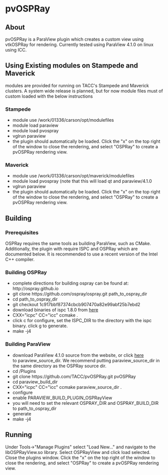 pvOSPRay
======

<h2>About</h2>
pvOSPRay is a ParaView plugin which creates a custom view using vtkOSPRay for rendering. Currently tested using ParaView 4.1.0 on linux using ICC.

<h2>Using Existing modules on Stampede and Maverick</h2>
<p>modules are provided for running on TACC's Stampede and Maverick clusters.  A system wide release is planned, but for now module files must of custom loaded with the below instructions </p>
<h3>Stampede</h3>
<ul>
<li>module use /work/01336/carson/opt/modulefiles</li>
<li>module load paraview</li>
<li>module load pvospray</li>
<li>vglrun paraview</li>
<li>the plugin should automatically be loaded. Click the "x" on the top right of the window to close the rendering, and select "OSPRay" to create a pvOSPRay rendering view.</li>
</ul>
<h3>Maverick</h3>
<ul>
<li>module use /work/01336/carson/opt/maverick/modulefiles</li>
<li>module load pvospray (note that this will load qt and paraview/4.1.0</li>
<li>vglrun paraview</li>
<li>the plugin should automatically be loaded. Click the "x" on the top right of the window to close the rendering, and select "OSPRay" to create a pvOSPRay rendering view.</li>
</ul>

<h2>Building</h2>
<h3>Prerequisites</h3>
OSPRay requires the same tools as building ParaView, such as CMake.  Additionally, the plugin with require ISPC and OSPRay which are documented below.  It is recommended to use a recent version of the Intel C++ compiler.  
<h3>Building OSPRay</h3>
<ul>
<li>
complete directions for building ospray can be found at: http://ospray.github.io
</li>
<li>
git clone https://github.com/ospray/ospray.git path_to_ospray_dir
</li>
<li>
cd path_to_ospray_dir
</li>
<li>
git checkout 1c917bbf87374cbcb907470a82e99abf25b7ebd2
</li>
<li>
download binaries of ispc 1.8.0 from <a href="https://ispc.github.io/downloads.html">here<a/>
</li>
<li>
CXX="icpc" CC="icc" ccmake .
</li>
<li>
click c for configure, set the ISPC_DIR to the directory with the ispc binary.  click g to generate.
</li>
<li>
make -j4
</li>
</ul>
<h3>Building ParaView</h3>
<ul>
<li>download ParaView 4.1.0 source from the website, or click <a href="http://www.paraview.org/paraview-downloads/download.php?submit=Download&version=v4.1&type=source&os=all&downloadFile=ParaView-v4.1.0-source.tar.gz">here</a></li> to paraview_source_dir. We recommend putting paraview_source_dir in the same directory as the OSPRay source dir.
<li>
cd <paraview_source_dir>/Plugins
</li>
<li>
git clone https://github.com/TACC/pvOSPRay.git pvOSPRay
</li>
<li>
cd paraview_build_dir
</li>
<li>
CXX="icpc" CC="icc" ccmake paraview_source_dir .  
</li>
<li>
configure 
</li>
<li>
enable PARAVIEW_BUILD_PLUGIN_OSPRayView
</li>
<li>
you will need to set the relevant OSPRAY_DIR and OSPRAY_BUILD_DIR to path_to_ospray_dir
</li>
<li>
generate
</li>
<li>
make -j4
</li>
</ul>

<h2>Running</h2>
Under Tools->"Manage Plugins" select "Load New..." and navigate to the libOSPRayView.so library. Select OSPRayView and click load selected.  Close the plugins window.
Click the "x" on the top right of the window to close the rendering, and select "OSPRay" to create a pvOSPRay rendering view.


